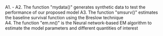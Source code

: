 A1. - A2. The function "mydata()" generates synthetic data to test the performance of our proposed model 
A3. The function "smsurv()" estimates the baseline survival function using the Breslow technique  
A4. The function "em.nn()" is the Neural network-based EM algorithm to estimate the model parameters and different quantities of interest 
